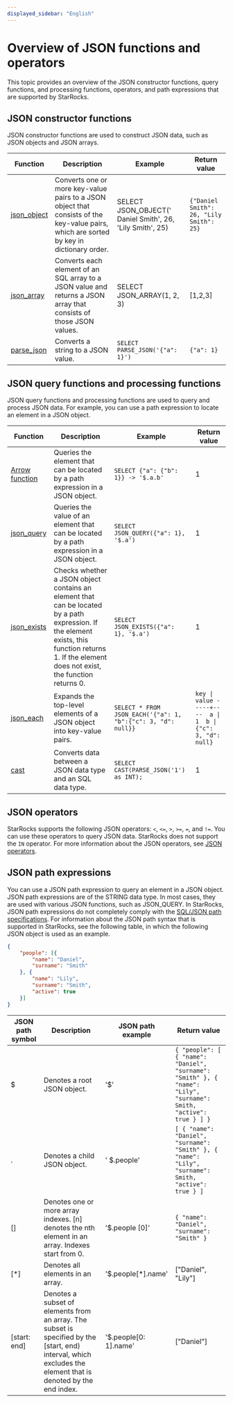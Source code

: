 ```yaml
---
displayed_sidebar: "English"
---
```


# Overview of JSON functions and operators

This topic provides an overview of the JSON constructor functions, query functions, and processing functions, operators, and path expressions that are supported by StarRocks.

## JSON constructor functions

JSON constructor functions are used to construct JSON data, such as JSON objects and JSON arrays.

| Function                                                     | Description                                                  | Example                                                   | Return value                           |
| ------------------------------------------------------------ | ------------------------------------------------------------ | --------------------------------------------------------- | -------------------------------------- |
| [json_object](./json-constructor-functions/json_object.md) | Converts one or more key-value pairs to a JSON object that consists of the key-value pairs, which are sorted by key in dictionary order. | SELECT JSON_OBJECT(' Daniel Smith', 26, 'Lily Smith', 25) | `{"Daniel Smith": 26, "Lily Smith": 25}` |
| [json_array](./json-constructor-functions/json_array.md) | Converts each element of an SQL array to a JSON value and returns a JSON array that consists of those JSON values. | SELECT JSON_ARRAY(1, 2, 3)                                | [1,2,3]                                |
| [parse_json](./json-constructor-functions/parse_json.md) | Converts a string to a JSON value.                           | `SELECT PARSE_JSON('{"a": 1}')`                             | `{"a": 1}`                               |

## JSON query functions and processing functions

JSON query functions and processing functions are used to query and process JSON data. For example, you can use a path expression to locate an element in a JSON object.

| Function                                                     | Description                                                  | Example                                                    | Return value                                               |
| ------------------------------------------------------------ | ------------------------------------------------------------ | ---------------------------------------------------------- | ---------------------------------------------------------- |
| [Arrow function](./json-query-and-processing-functions/arrow-function.md) | Queries the element that can be located by a path expression in a JSON object. | `SELECT {"a": {"b": 1}} -> '$.a.b'`                          | 1                                                          |
| [json_query](./json-query-and-processing-functions/json_query.md) | Queries the value of an element that can be located by a path expression in a JSON object. | `SELECT JSON_QUERY({"a": 1}, '$.a')`                         | 1                                                          |
| [json_exists](./json-query-and-processing-functions/json_exists.md) | Checks whether a JSON object contains an element that can be located by a path expression. If the element exists, this function returns 1. If the element does not exist, the function returns 0. | `SELECT JSON_EXISTS({"a": 1}, '$.a')`                        | 1                                                          |
| [json_each](./json-query-and-processing-functions/json_each.md) | Expands the top-level elements of a JSON object into key-value pairs. | `SELECT * FROM JSON_EACH('{"a": 1, "b":{"c": 3, "d": null}}` | `key \| value -----+----  a \| 1  b \|  {"c": 3, "d": null}` |
| [cast](./json-query-and-processing-functions/cast.md) | Converts data between a JSON data type and an SQL data type. | `SELECT CAST(PARSE_JSON('1') as INT);`                       | 1                                                          |

## JSON operators

StarRocks supports the following JSON operators: `<`, `<=`, `>`, `>=`, `=`, and `!=`. You can use these operators to query JSON data. StarRocks does not support the `IN` operator. For more information about the JSON operators, see [JSON operators](./json-operators.md).

## JSON path expressions

You can use a JSON path expression to query an element in a JSON object. JSON path expressions are of the STRING data type. In most cases, they are used with various JSON functions, such as JSON_QUERY. In StarRocks, JSON path expressions do not completely comply with the [SQL/JSON path specifications](https://modern-sql.com/blog/2017-06/whats-new-in-sql-2016#json-path). For information about the JSON path syntax that is supported in StarRocks, see the following table, in which the following JSON object is used as an example.

```JSON
{
    "people": [{
        "name": "Daniel",
        "surname": "Smith"
    }, {
        "name": "Lily",
        "surname": "Smith",
        "active": true
    }]
}
```

| JSON path symbol | Description                                                  | JSON path example     | Return value                                                 |
| ---------------- | ------------------------------------------------------------ | --------------------- | ------------------------------------------------------------ |
| $                | Denotes a root JSON object.                                  | '$'                   | `{ "people": [ { "name": "Daniel", "surname": "Smith" }, { "name": "Lily", "surname": Smith, "active": true } ] }` |
| .                | Denotes a child JSON object.                                 | ' $.people'           | `[ { "name": "Daniel", "surname": "Smith" }, { "name": "Lily", "surname": Smith, "active": true } ]` |
| []               | Denotes one or more array indexes. [n] denotes the nth element in an array. Indexes start from 0. | '$.people [0]'        | `{ "name": "Daniel", "surname": "Smith" } `                    |
| [*]              | Denotes all elements in an array.                            | '$.people[*].name'    | ["Daniel", "Lily"]                                           |
| [start: end]     | Denotes a subset of elements from an array. The subset is specified by the [start, end) interval, which excludes the element that is denoted by the end index. | '$.people[0: 1].name' | ["Daniel"]                                                   |
